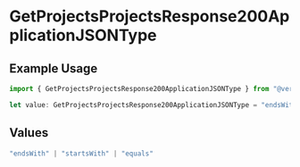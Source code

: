 # GetProjectsProjectsResponse200ApplicationJSONType

## Example Usage

```typescript
import { GetProjectsProjectsResponse200ApplicationJSONType } from "@vercel/sdk/models/operations/getprojects.js";

let value: GetProjectsProjectsResponse200ApplicationJSONType = "endsWith";
```

## Values

```typescript
"endsWith" | "startsWith" | "equals"
```